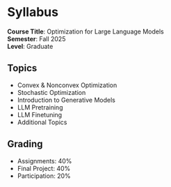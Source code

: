 # Syllabus

**Course Title**: Optimization for Large Language Models  
**Semester**: Fall 2025  
**Level**: Graduate   

## Topics
- Convex & Nonconvex Optimization
- Stochastic Optimization
- Introduction to Generative Models
- LLM Pretraining
- LLM Finetuning
- Additional Topics

## Grading
- Assignments: 40%
- Final Project: 40%
- Participation: 20%